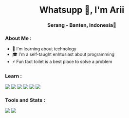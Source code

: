 <h1 align="center">Whatsupp 👋, I'm Arii</h1>

<h3 align="center">Serang - Banten, Indonesia📍</h3>

### About Me :

- 🌱 I'm learning about technology
- 🎓 I'm a self-taught enhtusiast about programming
- ⚡ Fun fact toilet is a best place to solve a problem

### Learn :

<p>
    <img src="https://img.shields.io/badge/HTML5-HTML?logo=html5&color=%23546969">
    <img src="https://img.shields.io/badge/Tailwindcss-css?logo=tailwindcss&color=%23546969">
    <img src="https://img.shields.io/badge/JavaScrpt-JS?logo=JavaScript&color=%23546969">
    <img src="https://img.shields.io/badge/ReactJS-JS?logo=React&color=%23546969">
    <img src="https://img.shields.io/badge/PHPNative-PHP?logo=php&color=%23546969">
    <img src="https://img.shields.io/badge/MySql-SQL?logo=mysql&color=%23546969">
    
</p>

### Tools and Stats :

<p>
    <img src="https://img.shields.io/badge/Windows%2010-windows?logo=windows&logoColor=blue&color=%23546969">
    <img src="https://img.shields.io/badge/VS%20Code-Visual%20Studio%20Code?logo=visual%20studio&logoColor=blue&color=%23546969">
</p>
  
